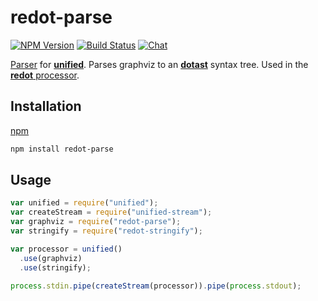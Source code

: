 # redot-parse

[![NPM Version](https://img.shields.io/npm/v/redot-parse.svg)](https://www.npmjs.com/package/redot-parse)
[![Build Status](https://github.com/redotjs/redot/workflows/CI/badge.svg)](https://github.com/redotjs/redot/actions)
[![Chat](https://img.shields.io/badge/chat-discussions-success.svg)](https://github.com/redotjs/redot/discussions)

[Parser](https://github.com/unifiedjs/unified#processorparser) for [**unified**](https://github.com/unifiedjs/unified). Parses graphviz to an
[**dotast**](https://github.com/redotjs/dotast) syntax tree. Used in the [**redot**
processor](https://github.com/redotjs/redot).

## Installation

[npm](https://docs.npmjs.com/cli/install)

```bash
npm install redot-parse
```

## Usage

```js
var unified = require("unified");
var createStream = require("unified-stream");
var graphviz = require("redot-parse");
var stringify = require("redot-stringify");

var processor = unified()
  .use(graphviz)
  .use(stringify);

process.stdin.pipe(createStream(processor)).pipe(process.stdout);
```
